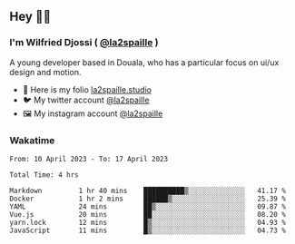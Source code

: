 ## Hey 👋🏾
### I'm Wilfried Djossi ( <a href="https://twitter.com/la2spaille/" target="_blank">@la2spaille</a> )
A young developer based in Douala, who has a particular focus on ui/ux design and motion.

- 🎨 Here is my folio [la2spaille.studio](https://la2spaille.studio/)
- 🐦 My twitter account [@la2spaille](https://twitter.com/la2spaille/)
- 🖼 My instagram account [@la2spaille](https://www.instagram.com/la2spaille/)

### Wakatime
<!--START_SECTION:waka-->

```text
From: 10 April 2023 - To: 17 April 2023

Total Time: 4 hrs

Markdown         1 hr 40 mins    ██████████▒░░░░░░░░░░░░░░   41.17 %
Docker           1 hr 2 mins     ██████▒░░░░░░░░░░░░░░░░░░   25.39 %
YAML             24 mins         ██▒░░░░░░░░░░░░░░░░░░░░░░   09.87 %
Vue.js           20 mins         ██░░░░░░░░░░░░░░░░░░░░░░░   08.20 %
yarn.lock        12 mins         █▒░░░░░░░░░░░░░░░░░░░░░░░   04.93 %
JavaScript       11 mins         █▒░░░░░░░░░░░░░░░░░░░░░░░   04.73 %
```

<!--END_SECTION:waka-->
<!--
**la2spaille/la2spaille** is a ✨ _special_ ✨ repository because its `README.md` (this file) appears on your GitHub profile.

Here are some ideas to get you started:

- 🔭 I’m currently working on ...
- 🌱 I’m currently learning ...
- 👯 I’m looking to collaborate on ...
- 🤔 I’m looking for help with ...
- 💬 Ask me about ...
- 📫 How to reach me: ...
- 😄 Pronouns: ...
- ⚡ Fun fact: ...
-->
